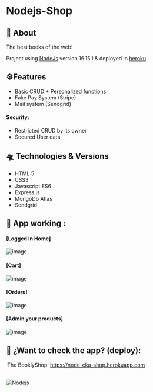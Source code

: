 # Nodejs-Shop

## 📑 About

The best books of the web!<br>

Project using [NodeJs](https://nodejs.org/en/about/) version 16.15.1 &  deployed in <a href="https://www.heroku.com/home"> heroku</a>.

## ⚙Features 
* Basic CRUD + Personalized functions
* Fake Pay System (Stripe) 
* Mail system (Sendgrid)

#### Security: 
* Restricted CRUD by its owner
* Secured User data

## 🛸 Technologies & Versions
* HTML 5
* CSS3
* Javascript ES6
* Express js
* MongoDb Atlas 
* Sendgrid

## 📖 App working :
#### [Logged In Home]
![image](https://user-images.githubusercontent.com/55434881/194080940-6b27207c-281f-47fc-a64b-7aec79ef9ee9.png)
#### [Cart]
![image](https://user-images.githubusercontent.com/55434881/194082029-87deac3a-9c04-402a-b11e-3e31f08c3193.png)
#### [Orders]
![image](https://user-images.githubusercontent.com/55434881/194082198-2c320ff3-a9c8-40c7-9582-4dc02876d4b6.png)
#### [Admin your products]
![image](https://user-images.githubusercontent.com/55434881/194082335-bba95a3f-c9c0-4d3d-838b-72570e76beb6.png)

## 🚀 ¿Want to check the app? (deploy):
 ·The BooklyShop: https://node-cka-shop.herokuapp.com <br><br>

![Nodejs](https://user-images.githubusercontent.com/55434881/194083739-25ce7ac0-db2d-4729-bcc5-be5678fa2e79.JPG)
